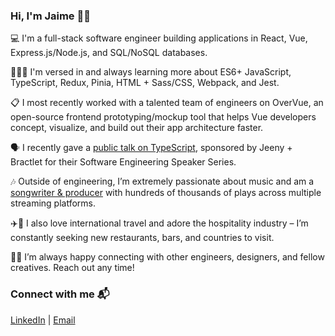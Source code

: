 ### Hi, I'm Jaime 👋🏽

💻 I'm a full-stack software engineer building applications in React, Vue, Express.js/Node.js, and SQL/NoSQL databases.

👨🏽‍💻 I'm versed in and always learning more about ES6+ JavaScript, TypeScript, Redux, Pinia, HTML + Sass/CSS, Webpack, and Jest.

📋 I most recently worked with a talented team of engineers on OverVue, an open-source frontend prototyping/mockup tool that helps Vue developers concept, visualize, and build out their app architecture faster.

🗣️ I recently gave a [public talk on TypeScript](https://www.youtube.com/watch?v=YFhO8jRY6O0&ab_channel=JaimedeVenecia), sponsored by Jeeny + Bractlet for their Software Engineering Speaker Series.

🎶 Outside of engineering, I’m extremely passionate about music and am a [songwriter & producer](https://soundcloud.com/jdvplus) with hundreds of thousands of plays across multiple streaming platforms.

✈️🍱 I also love international travel and adore the hospitality industry – I’m constantly seeking new restaurants, bars, and countries to visit.

🤝🏽 I’m always happy connecting with other engineers, designers, and fellow creatives. Reach out any time!

### Connect with me 📬

[LinkedIn](https://www.linkedin.com/in/jaime-dv/) | [Email](mailto:deveneciaj@gmail.com)
